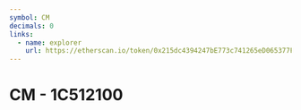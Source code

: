 ```yaml
---
symbol: CM
decimals: 0
links:
  - name: explorer
    url: https://etherscan.io/token/0x215dc4394247bE773c741265eD065377F37f8A43
---
```


# CM - 1C512100
